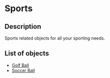 # Sports

## Description

Sports related objects for all your sporting needs.

## List of objects

* [Golf Ball](golf-ball.md)
* [Soccer Ball](soccer-ball.md)
